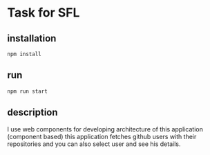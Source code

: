 # Task for SFL

## installation 
`npm install`
## run 
`npm run start`
## description
I use web components for developing architecture of this application (component based)
this application fetches github users with their repositories and you can also select user and see his details.
